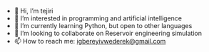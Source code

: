 - 👋 Hi, I’m tejiri
- 👀 I’m interested in programming and artificial intelligence
- 🌱 I’m currently learning Python, but open to other languages
- 💞️ I’m looking to collaborate on Reservoir engineering simulation
- 📫 How to reach me: igbereyivwederek@gmail.com

<!---
tejiri87/tejiri87 is a ✨ special ✨ repository because its `README.md` (this file) appears on your GitHub profile.
You can click the Preview link to take a look at your changes.
--->
